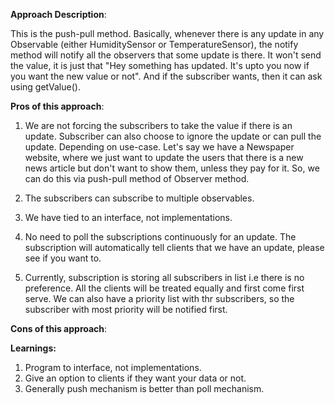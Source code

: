**Approach Description**:

This is the push-pull method. Basically, whenever there is any update in any Observable (either HumiditySensor or TemperatureSensor), the notify method will notify all the observers that some update is there.
It won't send the value, it is just that "Hey something has updated. It's upto you now if you want the new value or not". And if the subscriber wants, then it can ask using getValue().

**Pros of this approach**:

1. We are not forcing the subscribers to take the value if there is an update. Subscriber can also choose to ignore the update or can pull the update. Depending on use-case.
Let's say we have a Newspaper website, where we just want to update the users that there is a new news article but don't want to show them, unless they pay for it.
So, we can do this via push-pull method of Observer method.

2. The subscribers can subscribe to multiple observables.
3. We have tied to an interface, not implementations.
4. No need to poll the subscriptions continuously for an update. The subscription will automatically tell clients that we have an update, please see if you want to.
5. Currently, subscription is storing all subscribers in list i.e there is no preference. All the clients will be treated equally and first come first serve.
We can also have a priority list with thr subscribers, so the subscriber with most priority will be notified first.

**Cons of this approach**:

**Learnings:**
1. Program to interface, not implementations.
2. Give an option to clients if they want your data or not.
3. Generally push mechanism is better than poll mechanism.


